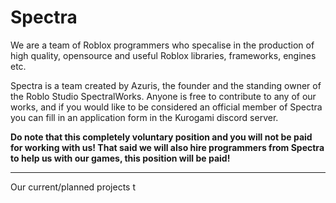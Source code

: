 # Spectra

We are a team of Roblox programmers who specalise in the production of high quality, opensource and useful Roblox libraries, frameworks, engines etc.

Spectra is a team created by Azuris, the founder and the standing owner of the Roblo Studio SpectralWorks. Anyone is free to contribute to any of our works, and if you would like to be considered an official member of Spectra you can fill in an application form in the Kurogami discord server. 

**Do note that this completely voluntary position and you will not be paid for working with us! That said we will also hire programmers from Spectra to help us with our games, this position will be paid!**

---

Our current/planned projects t
